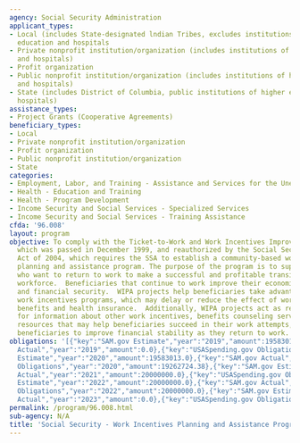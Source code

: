 ```yaml
---
agency: Social Security Administration
applicant_types:
- Local (includes State-designated lndian Tribes, excludes institutions of higher
  education and hospitals
- Private nonprofit institution/organization (includes institutions of higher education
  and hospitals)
- Profit organization
- Public nonprofit institution/organization (includes institutions of higher education
  and hospitals)
- State (includes District of Columbia, public institutions of higher education and
  hospitals)
assistance_types:
- Project Grants (Cooperative Agreements)
beneficiary_types:
- Local
- Private nonprofit institution/organization
- Profit organization
- Public nonprofit institution/organization
- State
categories:
- Employment, Labor, and Training - Assistance and Services for the Unemployed
- Health - Education and Training
- Health - Program Development
- Income Security and Social Services - Specialized Services
- Income Security and Social Services - Training Assistance
cfda: '96.008'
layout: program
objective: To comply with the Ticket-to-Work and Work Incentives Improvement Act (TWWIIA)
  which was passed in December 1999, and reauthorized by the Social Security Protection
  Act of 2004, which requires the SSA to establish a community-based work incentives
  planning and assistance program. The purpose of the program is to support beneficiaries
  who want to return to work to make a successful and profitable transition to the
  workforce.  Beneficiaries that continue to work improve their economic independence
  and financial security.  WIPA projects help beneficiaries take advantage of our
  work incentives programs, which may delay or reduce the effect of work on monetary
  benefits and health insurance.  Additionally, WIPA projects act as repositories
  for information about other work incentives, benefits counseling services, and other
  resources that may help beneficiaries succeed in their work attempts, or may assist
  beneficiaries to improve financial stability as they return to work.
obligations: '[{"key":"SAM.gov Estimate","year":"2019","amount":19583013.0},{"key":"SAM.gov
  Actual","year":"2019","amount":0.0},{"key":"USASpending.gov Obligations","year":"2019","amount":18963539.43},{"key":"SAM.gov
  Estimate","year":"2020","amount":19583013.0},{"key":"SAM.gov Actual","year":"2020","amount":0.0},{"key":"USASpending.gov
  Obligations","year":"2020","amount":19262724.38},{"key":"SAM.gov Estimate","year":"2021","amount":0.0},{"key":"SAM.gov
  Actual","year":"2021","amount":20000000.0},{"key":"USASpending.gov Obligations","year":"2021","amount":18940824.27},{"key":"SAM.gov
  Estimate","year":"2022","amount":20000000.0},{"key":"SAM.gov Actual","year":"2022","amount":20000000.0},{"key":"USASpending.gov
  Obligations","year":"2022","amount":20000000.0},{"key":"SAM.gov Estimate","year":"2023","amount":20000000.0},{"key":"SAM.gov
  Actual","year":"2023","amount":0.0},{"key":"USASpending.gov Obligations","year":"2023","amount":19778653.11}]'
permalink: /program/96.008.html
sub-agency: N/A
title: 'Social Security - Work Incentives Planning and Assistance Program '
---
```

